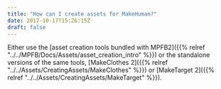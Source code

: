 ```yaml
---
title: "How can I create assets for MakeHuman?"
date: 2017-10-17T15:26:15Z
draft: false
---
```


Either use the [asset creation tools bundled with MPFB2]({{% relref "../../MPFB/Docs/Assets/asset_creation_intro" %}}) or
the standalone versions of the same tools, 
[MakeClothes 2]({{% relref "../../Assets/CreatingAssets/MakeClothes" %}}) or
[MakeTarget 2]({{% relref "../../Assets/CreatingAssets/MakeTarget" %}}).